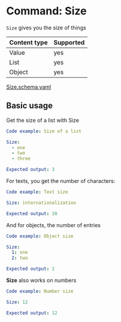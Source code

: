 # Command: Size

`Size` gives you the size of things

| Content type | Supported |
|--------------|-----------|
| Value        | yes       |
| List         | yes       |
| Object       | yes       |

[Size.schema.yaml](schema/Size.schema.yaml)

## Basic usage

Get the size of a list with Size

```yaml instacli
Code example: Size of a list

Size:
  - one
  - two
  - three

Expected output: 3
```

For texts, you get the number of characters:

```yaml instacli
Code example: Text size

Size: internationalization

Expected output: 20
```

And for objects, the number of entries

```yaml instacli
Code example: Object size

Size:
  1: one
  2: two

Expected output: 2
```

**Size** also works on numbers

```yaml instacli
Code example: Number size

Size: 12

Expected output: 12
```
